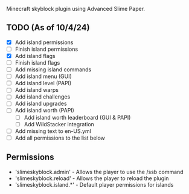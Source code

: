 Minecraft skyblock plugin using Advanced Slime Paper.

## TODO (As of 10/4/24)
- [x] Add island permissions
- [ ] Finish island permissions
- [x] Add island flags
- [ ] Finish island flags
- [ ] Add missing island commands
- [ ] Add island menu (GUI)
- [ ] Add island level (PAPI)
- [ ] Add island warps
- [ ] Add island challenges
- [ ] Add island upgrades
- [ ] Add island worth (PAPI)
    - [ ] Add island worth leaderboard (GUI & PAPI) 
    - [ ] Add WildStacker integration
- [ ] Add missing text to en-US.yml
- [ ] Add all permissions to the list below

## Permissions
- 'slimeskyblock.admin' - Allows the player to use the /ssb command
- 'slimeskyblock.reload' - Allows the player to reload the plugin
- 'slimeskyblock.island.*' - Default player permissions for islands